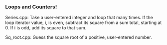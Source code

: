 ### Loops and Counters!

Series.cpp: Take a user-entered integer and loop that many times.  If
the loop iterator value, i, is even, subtract its square from a sum
total, starting at 0.  If i is odd, add its square to that sum.

Sq_root.cpp: Guess the square root of a positive, user-entered number.
